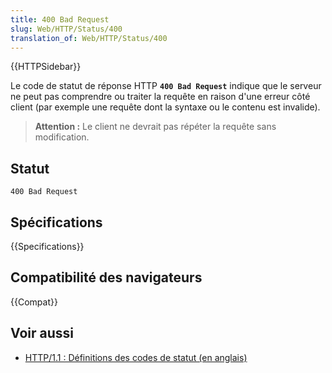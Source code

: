 ```yaml
---
title: 400 Bad Request
slug: Web/HTTP/Status/400
translation_of: Web/HTTP/Status/400
---
```


{{HTTPSidebar}}

Le code de statut de réponse HTTP **`400 Bad Request`** indique que le serveur ne peut pas comprendre ou traiter la requête en raison d'une erreur côté client (par exemple une requête dont la syntaxe ou le contenu est invalide).

> **Attention :** Le client ne devrait pas répéter la requête sans modification.

## Statut

```
400 Bad Request
```

## Spécifications

{{Specifications}}

## Compatibilité des navigateurs

{{Compat}}

## Voir aussi

- [HTTP/1.1&nbsp;: Définitions des codes de statut (en anglais)](https://www.w3.org/Protocols/rfc2616/rfc2616-sec10.html)

